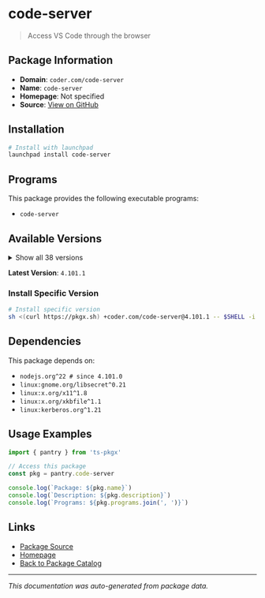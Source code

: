 # code-server

> Access VS Code through the browser

## Package Information

- **Domain**: `coder.com/code-server`
- **Name**: `code-server`
- **Homepage**: Not specified
- **Source**: [View on GitHub](https://github.com/pkgxdev/pantry/tree/main/projects/coder.com/code-server/package.yml)

## Installation

```bash
# Install with launchpad
launchpad install code-server
```

## Programs

This package provides the following executable programs:

- `code-server`

## Available Versions

<details>
<summary>Show all 38 versions</summary>

- `4.101.1`, `4.101.0`, `4.100.3`, `4.100.2`, `4.100.1`
- `4.100.0`, `4.99.4`, `4.99.3`, `4.99.2`, `4.99.1`
- `4.99.0`, `4.98.2`, `4.98.0`, `4.97.2`, `4.96.4`
- `4.96.2`, `4.96.1`, `4.95.3`, `4.95.2`, `4.95.1`
- `4.93.1`, `4.92.2`, `4.91.1`, `4.91.0`, `4.90.3`
- `4.90.2`, `4.90.1`, `4.90.0`, `4.89.1`, `4.89.0`
- `4.23.1`, `4.23.0`, `4.22.1`, `4.22.0`, `4.21.2`
- `4.21.1`, `4.21.0`, `4.20.1`

</details>

**Latest Version**: `4.101.1`

### Install Specific Version

```bash
# Install specific version
sh <(curl https://pkgx.sh) +coder.com/code-server@4.101.1 -- $SHELL -i
```

## Dependencies

This package depends on:

- `nodejs.org^22 # since 4.101.0`
- `linux:gnome.org/libsecret^0.21`
- `linux:x.org/x11^1.8`
- `linux:x.org/xkbfile^1.1`
- `linux:kerberos.org^1.21`

## Usage Examples

```typescript
import { pantry } from 'ts-pkgx'

// Access this package
const pkg = pantry.code-server

console.log(`Package: ${pkg.name}`)
console.log(`Description: ${pkg.description}`)
console.log(`Programs: ${pkg.programs.join(', ')}`)
```

## Links

- [Package Source](https://github.com/pkgxdev/pantry/tree/main/projects/coder.com/code-server/package.yml)
- [Homepage](#)
- [Back to Package Catalog](../package-catalog.md)

---

*This documentation was auto-generated from package data.*
